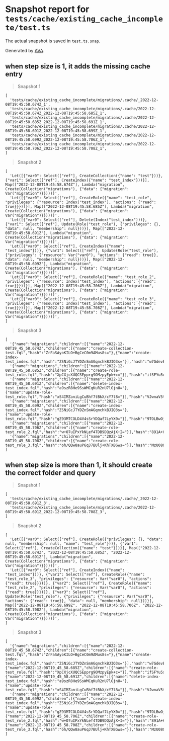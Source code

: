 # Snapshot report for `tests/cache/existing_cache_incomplete/test.ts`

The actual snapshot is saved in `test.ts.snap`.

Generated by [AVA](https://avajs.dev).

## when step size is 1, it adds the missing cache entry

> Snapshot 1

    [
      'tests/cache/existing_cache_incomplete/migrations/.cache/_2022-12-08T19:45:58.674Z_1',
      'tests/cache/existing_cache_incomplete/migrations/.cache/2022-12-08T19:45:58.674Z_2022-12-08T19:45:58.685Z_1',
      'tests/cache/existing_cache_incomplete/migrations/.cache/2022-12-08T19:45:58.685Z_2022-12-08T19:45:58.691Z_1',
      'tests/cache/existing_cache_incomplete/migrations/.cache/2022-12-08T19:45:58.691Z_2022-12-08T19:45:58.699Z_1',
      'tests/cache/existing_cache_incomplete/migrations/.cache/2022-12-08T19:45:58.699Z_2022-12-08T19:45:58.706Z_1',
      'tests/cache/existing_cache_incomplete/migrations/.cache/2022-12-08T19:45:58.706Z_2022-12-08T19:45:58.708Z_1',
    ]

> Snapshot 2

    [
      'Let([{"var0": Select(["ref"], CreateCollection({"name": "test"}))}, {"var1": Select(["ref"], CreateIndex({"name": "test_index"}))}], Map(["2022-12-08T19:45:58.674Z"], Lambda("migration", Create(Collection("migrations"), {"data": {"migration": Var("migration")}}))))',
      'Let([{"var0": Select(["ref"], CreateRole({"name": "test_role", "privileges": {"resource": Index("test_index"), "actions": {"read": true}}}))}], Map(["2022-12-08T19:45:58.685Z"], Lambda("migration", Create(Collection("migrations"), {"data": {"migration": Var("migration")}}))))',
      'Let([{"var0": Select(["ref"], Delete(Index("test_index")))}, {"var1": Select(["ref"], Update(Role("test_role"), {"privileges": {}, "data": null, "membership": null}))}], Map(["2022-12-08T19:45:58.691Z"], Lambda("migration", Create(Collection("migrations"), {"data": {"migration": Var("migration")}}))))',
      'Let([{"var0": Select(["ref"], CreateIndex({"name": "test_index"}))}, {"var1": Select(["ref"], Update(Role("test_role"), {"privileges": {"resource": Var("var0"), "actions": {"read": true}}, "data": null, "membership": null}))}], Map(["2022-12-08T19:45:58.699Z"], Lambda("migration", Create(Collection("migrations"), {"data": {"migration": Var("migration")}}))))',
      'Let([{"var0": Select(["ref"], CreateRole({"name": "test_role_2", "privileges": {"resource": Index("test_index"), "actions": {"read": true}}}))}], Map(["2022-12-08T19:45:58.706Z"], Lambda("migration", Create(Collection("migrations"), {"data": {"migration": Var("migration")}}))))',
      'Let([{"var0": Select(["ref"], CreateRole({"name": "test_role_3", "privileges": {"resource": Index("test_index"), "actions": {"read": true}}}))}], Map(["2022-12-08T19:45:58.708Z"], Lambda("migration", Create(Collection("migrations"), {"data": {"migration": Var("migration")}}))))',
    ]

> Snapshot 3

    [
      '{"name":"migrations","children":[{"name":"2022-12-08T19_45_58.674Z","children":[{"name":"create-collection-test.fql","hash":"ZrFaSAyoKILO+BgCeC0m9AMus8s="},{"name":"create-index-test_index.fql","hash":"ZSNiGcJTYDZnSmAGqmchkBJIQ3s="}],"hash":"w7GdevE99qCM69My3RgHsDxfDKc="}],"hash":"5w1MNygBiL6hZ3Av1yDKPmIZjOM="}',
      '{"name":"migrations","children":[{"name":"2022-12-08T19_45_58.685Z","children":[{"name":"create-role-test_role.fql","hash":"XpCXjcXUQCSEpprg9OMzpyEpk+c="}],"hash":"ifSFYu5xUtTpVw8zqt7bqxKphYo="}],"hash":"pKQTkm2HQtgEypmHv8VFD070/Wo="}',
      '{"name":"migrations","children":[{"name":"2022-12-08T19_45_58.691Z","children":[{"name":"delete-index-test_index.fql","hash":"a9szR8He9SsWMCqKuR2nU7lGjnU="},{"name":"update-role-test_role.fql","hash":"xS4IMZaniLgCuBhf7tBkX/cY7l8="}],"hash":"VJwnaV5txaH+MPeTbTEm6HlSa0Q="}],"hash":"C0F6W5RJjEEPZGim5nHfo0Kgx4Y="}',
      '{"name":"migrations","children":[{"name":"2022-12-08T19_45_58.699Z","children":[{"name":"create-index-test_index.fql","hash":"ZSNiGcJTYDZnSmAGqmchkBJIQ3s="},{"name":"update-role-test_role.fql","hash":"gZ93MTCOLD4V4sSrYDQaf7LyYX0="}],"hash":"9TOLBwOjUE4tRmyaQTlo11029k0="}],"hash":"leSL2vPVG9ZvuZZ0RsP1lHLW7Yc="}',
      '{"name":"migrations","children":[{"name":"2022-12-08T19_45_58.706Z","children":[{"name":"create-role-test_role_2.fql","hash":"w+O7uIPxYkNLef4TDB9DQzAjX+I="}],"hash":"891A+HycHLWbkA51f3oekLX0sC8="}],"hash":"/BK9YVVA3zal1ehlA8oTVOG3s9k="}',
      '{"name":"migrations","children":[{"name":"2022-12-08T19_45_58.708Z","children":[{"name":"create-role-test_role_3.fql","hash":"oh/QQw8auP6qJ7BUlj+KhTXBGws="}],"hash":"MzU08OxBftepzKkKPVzFK3Dq7c4="}],"hash":"RiLdvJNF2T3ZbE6Y0eVELtTKac8="}',
    ]

## when step size is more than 1, it should create the correct folder and query

> Snapshot 1

    [
      'tests/cache/existing_cache_incomplete/migrations/.cache/_2022-12-08T19:45:58.691Z_3',
      'tests/cache/existing_cache_incomplete/migrations/.cache/2022-12-08T19:45:58.691Z_2022-12-08T19:45:58.708Z_3',
    ]

> Snapshot 2

    [
      'Let([{"var0": Select(["ref"], CreateRole({"privileges": {}, "data": null, "membership": null, "name": "test_role"}))}, {"var1": Select(["ref"], CreateCollection({"name": "test"}))}], Map(["2022-12-08T19:45:58.674Z", "2022-12-08T19:45:58.685Z", "2022-12-08T19:45:58.691Z"], Lambda("migration", Create(Collection("migrations"), {"data": {"migration": Var("migration")}}))))',
      'Let([{"var0": Select(["ref"], CreateIndex({"name": "test_index"}))}, {"var1": Select(["ref"], CreateRole({"name": "test_role_3", "privileges": {"resource": Var("var0"), "actions": {"read": true}}}))}, {"var2": Select(["ref"], CreateRole({"name": "test_role_2", "privileges": {"resource": Var("var0"), "actions": {"read": true}}}))}, {"var3": Select(["ref"], Update(Role("test_role"), {"privileges": {"resource": Var("var0"), "actions": {"read": true}}, "data": null, "membership": null}))}], Map(["2022-12-08T19:45:58.699Z", "2022-12-08T19:45:58.706Z", "2022-12-08T19:45:58.708Z"], Lambda("migration", Create(Collection("migrations"), {"data": {"migration": Var("migration")}}))))',
    ]

> Snapshot 3

    [
      '{"name":"migrations","children":[{"name":"2022-12-08T19_45_58.674Z","children":[{"name":"create-collection-test.fql","hash":"ZrFaSAyoKILO+BgCeC0m9AMus8s="},{"name":"create-index-test_index.fql","hash":"ZSNiGcJTYDZnSmAGqmchkBJIQ3s="}],"hash":"w7GdevE99qCM69My3RgHsDxfDKc="},{"name":"2022-12-08T19_45_58.685Z","children":[{"name":"create-role-test_role.fql","hash":"XpCXjcXUQCSEpprg9OMzpyEpk+c="}],"hash":"ifSFYu5xUtTpVw8zqt7bqxKphYo="},{"name":"2022-12-08T19_45_58.691Z","children":[{"name":"delete-index-test_index.fql","hash":"a9szR8He9SsWMCqKuR2nU7lGjnU="},{"name":"update-role-test_role.fql","hash":"xS4IMZaniLgCuBhf7tBkX/cY7l8="}],"hash":"VJwnaV5txaH+MPeTbTEm6HlSa0Q="}],"hash":"S1Sox+qdPMo0s2HgjXR8gWrwKNY="}',
      '{"name":"migrations","children":[{"name":"2022-12-08T19_45_58.699Z","children":[{"name":"create-index-test_index.fql","hash":"ZSNiGcJTYDZnSmAGqmchkBJIQ3s="},{"name":"update-role-test_role.fql","hash":"gZ93MTCOLD4V4sSrYDQaf7LyYX0="}],"hash":"9TOLBwOjUE4tRmyaQTlo11029k0="},{"name":"2022-12-08T19_45_58.706Z","children":[{"name":"create-role-test_role_2.fql","hash":"w+O7uIPxYkNLef4TDB9DQzAjX+I="}],"hash":"891A+HycHLWbkA51f3oekLX0sC8="},{"name":"2022-12-08T19_45_58.708Z","children":[{"name":"create-role-test_role_3.fql","hash":"oh/QQw8auP6qJ7BUlj+KhTXBGws="}],"hash":"MzU08OxBftepzKkKPVzFK3Dq7c4="}],"hash":"GFMsHlzoEUAMZvRKPHImK2DXJk8="}',
    ]
